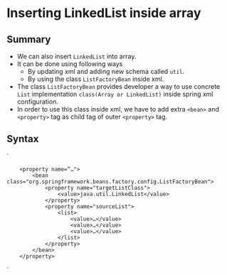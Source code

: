# Inserting LinkedList inside array

## Summary
- We can also insert `LinkedList` into array.
- It can be done using following ways
  - By updating xml and adding new schema called `util`.
  - By using the class `ListFactoryBean` inside xml.
- The class `ListFactoryBean` provides developer a way to use concrete `List` implementation `class(Array or LinkedList)` inside spring xml configuration.
- In order to use this class inside xml, we have to add extra `<bean>` and `<property>` tag as child tag of outer `<property>` tag.

## Syntax

`

        <property name=“…">
			<bean class="org.springframework.beans.factory.config.ListFactoryBean">
				<property name="targetListClass">
					<value>java.util.LinkedList</value>
				</property>
				<property name="sourceList"> 
					<list>
		                <value>…</value>
		                <value>…</value>
		                <value>…</value>
					</list>
				</property>
			</bean>
        </property>


`